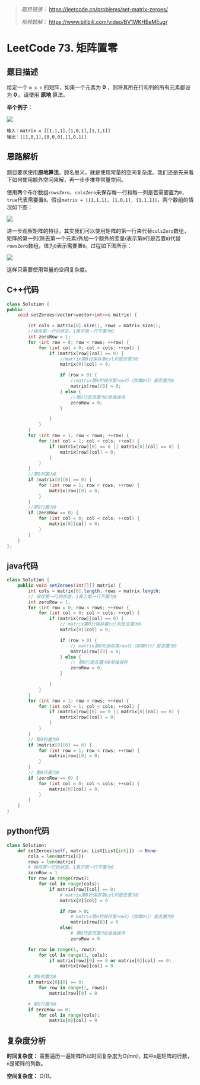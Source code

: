 > *题目链接：* https://leetcode.cn/problems/set-matrix-zeroes/
>
> *视频题解：* https://www.bilibili.com/video/BV1WKHEeMEug/

# LeetCode 73. 矩阵置零

## 题目描述

给定一个 `m x n` 的矩阵，如果一个元素为 **0** ，则将其所在行和列的所有元素都设为 **0** 。请使用 **原地** 算法。

**举个例子：**

![](https://gitee.com/ldtech007/picture/raw/master/pic/lc-0073-01.png)

```
输入：matrix = [[1,1,1],[1,0,1],[1,1,1]]
输出：[[1,0,1],[0,0,0],[1,0,1]]
```

## 思路解析

题目要求使用**原地算法**，顾名思义，就是使用常量的空间复杂度。我们还是先来看下如何使用额外空间来解，再一步步推导常量空间。

使用两个布尔数组`rowsZero`、`colsZero`来保存每一行和每一列是否需要置为`0`，`true`代表需要置`0`。假设`matrix = [[1,1,1], [1,0,1], [1,1,1]]`，两个数组的情况如下图：

![](https://gitee.com/ldtech007/picture/raw/master/pic/lc-0073-02.png)

进一步观察矩阵的特征，其实我们可以使用矩阵的第一行来代替`colsZero`数组，矩阵的第一列(除去第一个元素)外加一个额外的变量(表示第`0`行是否置`0`)代替`rowsZero`数组，值为`0`表示需要置`0`。过程如下图所示：

![](https://gitee.com/ldtech007/picture/raw/master/pic/lc-0073-03.png)

这样只需要使用常量的空间复杂度。

## C++代码

```cpp
class Solution {
public:
    void setZeroes(vector<vector<int>>& matrix) {

        int cols = matrix[0].size(), rows = matrix.size();
        //保存第一行的状态，1表示第一行不置为0
        int zeroRow = 1;
        for (int row = 0; row < rows; ++row) {
            for (int col = 0; col < cols; ++col) {
                if (matrix[row][col] == 0) {
                    //matrix第0行保存第col列是否置为0
                    matrix[0][col] = 0;

                    if (row > 0) {
                        //matrix第0列保存第row行（除第0行）是否置为0
                        matrix[row][0] = 0;
                    } else {
                        //第0行是否置为0单独保存
                        zeroRow = 0;
                    }

                }
            } 
        }
        for (int row = 1; row < rows; ++row) {
            for (int col = 1; col < cols; ++col) {
                if (matrix[row][0] == 0 || matrix[0][col] == 0) {
                    matrix[row][col] = 0;
                } 
            }
        }
        //第0列置为0
        if (matrix[0][0] == 0) {
            for (int row = 1; row < rows; ++row) {
                matrix[row][0] = 0;
            }
        }
        //第0行置为0
        if (zeroRow == 0) {
            for (int col = 0; col < cols; ++col) {
                matrix[0][col] = 0;
            }
        }
    }
};
```

## java代码

```java
class Solution {
    public void setZeroes(int[][] matrix) {
        int cols = matrix[0].length, rows = matrix.length;
        // 保存第一行的状态，1表示第一行不置为0
        int zeroRow = 1;
        for (int row = 0; row < rows; ++row) {
            for (int col = 0; col < cols; ++col) {
                if (matrix[row][col] == 0) {
                    // matrix第0行保存第col列是否置为0
                    matrix[0][col] = 0;

                    if (row > 0) {
                        // matrix第0列保存第row行（除第0行）是否置为0
                        matrix[row][0] = 0;
                    } else {
                        // 第0行是否置为0单独保存
                        zeroRow = 0;
                    }

                }
            } 
        }
        for (int row = 1; row < rows; ++row) {
            for (int col = 1; col < cols; ++col) {
                if (matrix[row][0] == 0 || matrix[0][col] == 0) {
                    matrix[row][col] = 0;
                } 
            }
        }
        // 第0列置为0
        if (matrix[0][0] == 0) {
            for (int row = 1; row < rows; ++row) {
                matrix[row][0] = 0;
            }
        }
        // 第0行置为0
        if (zeroRow == 0) {
            for (int col = 0; col < cols; ++col) {
                matrix[0][col] = 0;
            }
        }
    }
}
```

## python代码

```python
class Solution:
    def setZeroes(self, matrix: List[List[int]]) -> None:
        cols = len(matrix[0])
        rows = len(matrix)
        # 保存第一行的状态，1表示第一行不置为0
        zeroRow = 1
        for row in range(rows):
            for col in range(cols):
                if matrix[row][col] == 0:
                    # matrix第0行保存第col列是否置为0
                    matrix[0][col] = 0

                    if row > 0:
                        # matrix第0列保存第row行（除第0行）是否置为0
                        matrix[row][0] = 0
                    else:
                        # 第0行是否置为0单独保存
                        zeroRow = 0

        for row in range(1, rows):
            for col in range(1, cols):
                if matrix[row][0] == 0 or matrix[0][col] == 0:
                    matrix[row][col] = 0

        # 第0列置为0
        if matrix[0][0] == 0:
            for row in range(1, rows):
                matrix[row][0] = 0

        # 第0行置为0
        if zeroRow == 0:
            for col in range(cols):
                matrix[0][col] = 0
```

## 复杂度分析

**时间复杂度：** 需要遍历一遍矩阵所以时间复杂度为*O(mn)*，其中`m`是矩阵的行数，`n`是矩阵的列数。

**空间复杂度：** *O(1)*。
